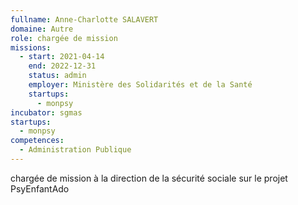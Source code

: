 ```yaml
---
fullname: Anne-Charlotte SALAVERT
domaine: Autre
role: chargée de mission
missions:
  - start: 2021-04-14
    end: 2022-12-31
    status: admin
    employer: Ministère des Solidarités et de la Santé
    startups:
      - monpsy
incubator: sgmas
startups:
  - monpsy
competences:
  - Administration Publique
---
```

chargée de mission à la direction de la sécurité sociale sur le projet PsyEnfantAdo